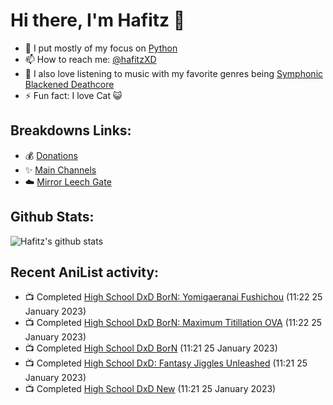 # Hi there, I'm Hafitz 👋
- 🐍 I put mostly of my focus on [Python](https://python.org)
- 📫 How to reach me: [@hafitzXD](https://t.me/hafitzXD)
- 🎵 I also love listening to music with my favorite genres being [Symphonic Blackened Deathcore](https://youtu.be/qyYmS_iBcy4)
- ⚡ Fun fact: I love Cat 😺

## Breakdowns Links:
- 💰 [Donations](https://t.me/TheBreakdowns/2)
- ✨ [Main Channels](https://t.me/TheBreakdowns)
- ☁️ [Mirror Leech Gate](https://t.me/BreakdownsGate)

## Github Stats:
![Hafitz's github stats](https://github-readme-stats.vercel.app/api?username=breakdowns&show_icons=true&count_private=true&bg_color=00000000&text_color=777)

## Recent AniList activity:
<!-- ANILIST_ACTIVITY:start -->

-   📺 Completed [High School DxD BorN: Yomigaeranai Fushichou](https://anilist.co/anime/21573) (11:22 25 January 2023)
-   📺 Completed [High School DxD BorN: Maximum Titillation OVA](https://anilist.co/anime/21279) (11:22 25 January 2023)
-   📺 Completed [High School DxD BorN](https://anilist.co/anime/20745) (11:21 25 January 2023)
-   📺 Completed [High School DxD: Fantasy Jiggles Unleashed](https://anilist.co/anime/13357) (11:21 25 January 2023)
-   📺 Completed [High School DxD New](https://anilist.co/anime/15451) (11:21 25 January 2023)

<!-- ANILIST_ACTIVITY:end -->
